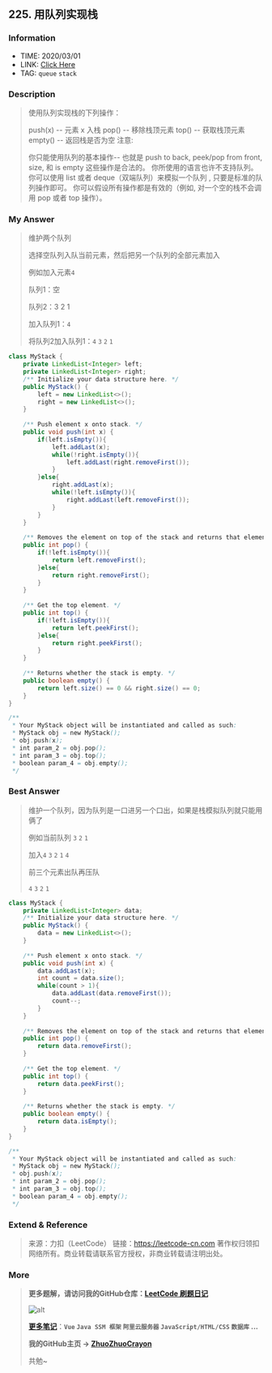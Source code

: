 ## 225. 用队列实现栈

### Information

* TIME: 2020/03/01
* LINK: [Click Here](http://)
* TAG: `queue` `stack`

### Description

> 使用队列实现栈的下列操作：
>
> push(x) -- 元素 x 入栈
> pop() -- 移除栈顶元素
> top() -- 获取栈顶元素
> empty() -- 返回栈是否为空
> 注意:
>
> 你只能使用队列的基本操作-- 也就是 push to back, peek/pop from front, size, 和 is empty 这些操作是合法的。
> 你所使用的语言也许不支持队列。 你可以使用 list 或者 deque（双端队列）来模拟一个队列 , 只要是标准的队列操作即可。
> 你可以假设所有操作都是有效的（例如, 对一个空的栈不会调用 pop 或者 top 操作）。

### My Answer

> 维护两个队列
>
> 选择空队列入队当前元素，然后把另一个队列的全部元素加入
>
> 例如加入元素`4`
>
> 队列1：空
>
> 队列2：3 2 1
>
> 加入队列1：`4`
>
> 将队列2加入队列1：`4` `3` `2` `1`

```java
class MyStack {
    private LinkedList<Integer> left;
    private LinkedList<Integer> right;
    /** Initialize your data structure here. */
    public MyStack() {
        left = new LinkedList<>();
        right = new LinkedList<>();
    }
    
    /** Push element x onto stack. */
    public void push(int x) {
        if(left.isEmpty()){
            left.addLast(x);
            while(!right.isEmpty()){
                left.addLast(right.removeFirst());
            }
        }else{
            right.addLast(x);
            while(!left.isEmpty()){
                right.addLast(left.removeFirst());
            }
        }
    }
    
    /** Removes the element on top of the stack and returns that element. */
    public int pop() {
        if(!left.isEmpty()){
            return left.removeFirst();
        }else{
            return right.removeFirst();
        }
    }
    
    /** Get the top element. */
    public int top() {
        if(!left.isEmpty()){
            return left.peekFirst();
        }else{
            return right.peekFirst();
        }
    }
    
    /** Returns whether the stack is empty. */
    public boolean empty() {
        return left.size() == 0 && right.size() == 0;
    }
}

/**
 * Your MyStack object will be instantiated and called as such:
 * MyStack obj = new MyStack();
 * obj.push(x);
 * int param_2 = obj.pop();
 * int param_3 = obj.top();
 * boolean param_4 = obj.empty();
 */
```

### Best Answer

> 维护一个队列，因为队列是一口进另一个口出，如果是栈模拟队列就只能用俩了
>
> 例如当前队列 `3` `2` `1`
>
> 加入`4`
> `3` `2` `1` `4`
>
> 前三个元素出队再压队
>
> `4` `3` `2` `1`

```java
class MyStack {
    private LinkedList<Integer> data;
    /** Initialize your data structure here. */
    public MyStack() {
        data = new LinkedList<>();
    }
    
    /** Push element x onto stack. */
    public void push(int x) {
        data.addLast(x);
        int count = data.size();
        while(count > 1){
            data.addLast(data.removeFirst());
            count--;
        }
    }
    
    /** Removes the element on top of the stack and returns that element. */
    public int pop() {
        return data.removeFirst();
    }
    
    /** Get the top element. */
    public int top() {
        return data.peekFirst();
    }
    
    /** Returns whether the stack is empty. */
    public boolean empty() {
        return data.isEmpty();
    }
}

/**
 * Your MyStack object will be instantiated and called as such:
 * MyStack obj = new MyStack();
 * obj.push(x);
 * int param_2 = obj.pop();
 * int param_3 = obj.top();
 * boolean param_4 = obj.empty();
 */
```

### Extend & Reference

> 来源：力扣（LeetCode）
> 链接：https://leetcode-cn.com
> 著作权归领扣网络所有。商业转载请联系官方授权，非商业转载请注明出处。

### More

> **更多题解，请访问我的GitHub仓库：[LeetCode 刷题日记](https://github.com/ZhuoZhuoCrayon/my-Nodes/blob/master/Daily/README_2020.md)**
>
> ![alt](https://raw.githubusercontent.com/ZhuoZhuoCrayon/my-Nodes/master/Daily/img/mynode.png)
>
> [**更多笔记**](https://github.com/ZhuoZhuoCrayon/my-Nodes)：**`Vue` `Java SSM 框架` `阿里云服务器` `JavaScript/HTML/CSS`   `数据库` ...**
>
> **我的GitHub主页 -> [ZhuoZhuoCrayon](https://github.com/ZhuoZhuoCrayon)**
>
> 共勉~

